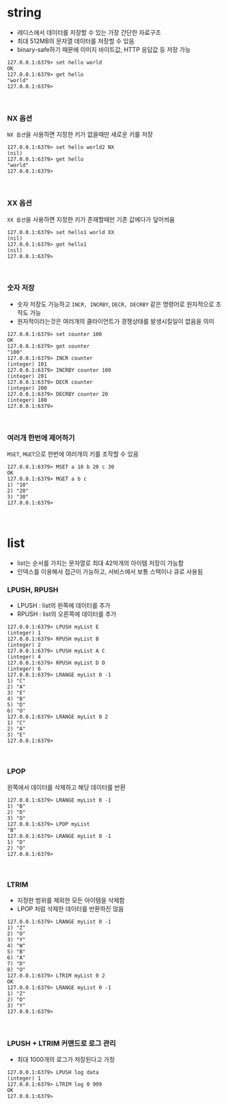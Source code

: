 # string

- 레디스에서 데이터를 저장할 수 있는 가장 간단한 자료구조
- 최대 512MB의 문자열 데이터를 저장할 수 있음
- binary-safe하기 때문에 이미지 바이트값, HTTP 응답값 등 저장 가능

```
127.0.0.1:6379> set hello world
OK
127.0.0.1:6379> get hello
"world"
127.0.0.1:6379>
```

<br/>

### NX 옵션

`NX 옵션`을 사용하면 지정한 키가 없을때만 새로운 키를 저장

```
127.0.0.1:6379> set hello world2 NX
(nil)
127.0.0.1:6379> get hello
"world"
127.0.0.1:6379>
```

<br/>

### XX 옵션

`XX 옵션`을 사용하면 지정한 키가 존재할때만 기존 값에다가 덮어씌움

```
127.0.0.1:6379> set hello1 world XX
(nil)
127.0.0.1:6379> get hello1
(nil)
127.0.0.1:6379>
```

<br/>

### 숫자 저장

- 숫자 저장도 가능하고 `INCR, INCRBY`, `DECR, DECRBY` 같은 명령어로 원자적으로 조작도 가능
- 원자적이라는것은 여러개의 클라이언트가 경쟁상태를 발생시킬일이 없음을 의미

```
127.0.0.1:6379> set counter 100
OK
127.0.0.1:6379> get counter
"100"
127.0.0.1:6379> INCR counter
(integer) 101
127.0.0.1:6379> INCRBY counter 100
(integer) 201
127.0.0.1:6379> DECR counter
(integer) 200
127.0.0.1:6379> DECRBY counter 20
(integer) 180
127.0.0.1:6379>
```

<br/>

### 여러개 한번에 제어하기

`MSET`, `MGET`으로 한번에 여러개의 키를 조작할 수 있음

```
127.0.0.1:6379> MSET a 10 b 20 c 30
OK
127.0.0.1:6379> MGET a b c
1) "10"
2) "20"
3) "30"
127.0.0.1:6379>
```

<br/>

# list

- list는 순서를 가지는 문자열로 최대 42억개의 아이템 저장이 가능함
- 인덱스를 이용해서 접근이 가능하고, 서비스에서 보통 스택이나 큐로 사용됨

### LPUSH, RPUSH

- LPUSH : list의 왼쪽에 데이터를 추가
- RPUSH : list의 오른쪽에 데이터를 추가

```
127.0.0.1:6379> LPUSH myList E
(integer) 1
127.0.0.1:6379> RPUSH myList B
(integer) 2
127.0.0.1:6379> LPUSH myList A C
(integer) 4
127.0.0.1:6379> RPUSH myList D O
(integer) 6
127.0.0.1:6379> LRANGE myList 0 -1
1) "C"
2) "A"
3) "E"
4) "B"
5) "D"
6) "O"
127.0.0.1:6379> LRANGE myList 0 2
1) "C"
2) "A"
3) "E"
127.0.0.1:6379>
```

<br/>

### LPOP

왼쪽에서 데이터를 삭제하고 해당 데이터를 반환

```
127.0.0.1:6379> LRANGE myList 0 -1
1) "B"
2) "D"
3) "O"
127.0.0.1:6379> LPOP myList
"B"
127.0.0.1:6379> LRANGE myList 0 -1
1) "D"
2) "O"
127.0.0.1:6379>
```

<br/>

### LTRIM

- 지정한 범위를 제외한 모든 아이템을 삭제함
- LPOP 처럼 삭제한 데이터를 반환하진 않음

```
127.0.0.1:6379> LRANGE myList 0 -1
1) "Z"
2) "O"
3) "Y"
4) "W"
5) "B"
6) "A"
7) "D"
8) "O"
127.0.0.1:6379> LTRIM myList 0 2
OK
127.0.0.1:6379> LRANGE myList 0 -1
1) "Z"
2) "O"
3) "Y"
127.0.0.1:6379>
```

<br/>

### LPUSH + LTRIM 커맨드로 로그 관리

- 최대 1000개의 로그가 저장된다고 가정

```
127.0.0.1:6379> LPUSH log data
(integer) 1
127.0.0.1:6379> LTRIM log 0 999
OK
127.0.0.1:6379>
```

<br/>
